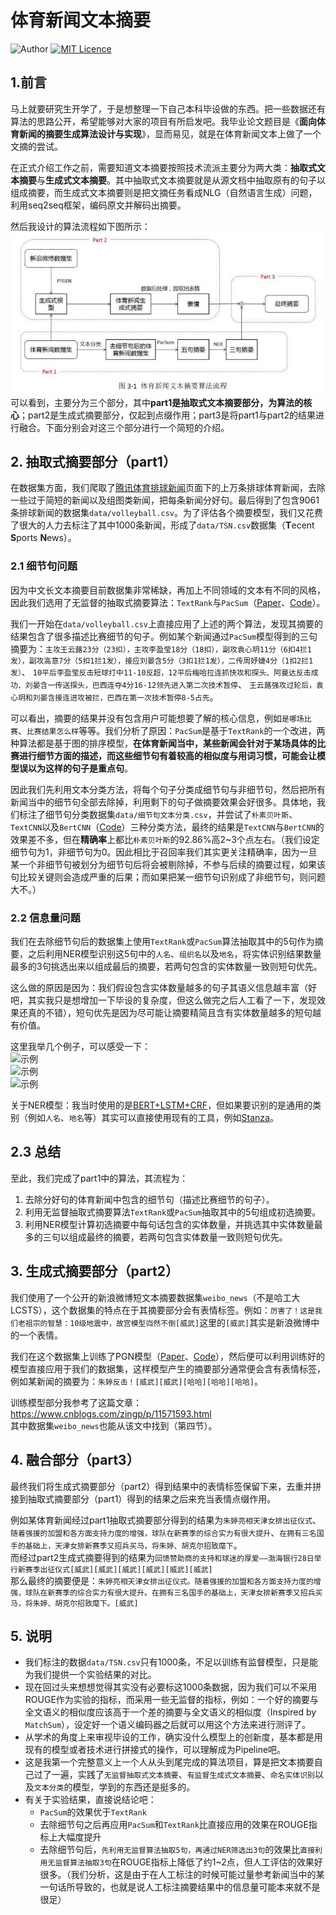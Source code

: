 # 体育新闻文本摘要
![Author](https://img.shields.io/badge/Author-Jiaan%20Wang-blue)
[![MIT Licence](https://badges.frapsoft.com/os/mit/mit.svg?v=103)](https://opensource.org/licenses/mit-license.php)   
## 1.前言
马上就要研究生开学了，于是想整理一下自己本科毕设做的东西。把一些数据还有算法的思路公开，希望能够对大家的项目有所启发吧。我毕业论文题目是《**面向体育新闻的摘要生成算法设计与实现**》，显而易见，就是在体育新闻文本上做了一个文摘的尝试。   

在正式介绍工作之前，需要知道文本摘要按照技术流派主要分为两大类：**抽取式文本摘要**与**生成式文本摘要**。其中抽取式文本摘要就是从源文档中抽取原有的句子以组成摘要，而生成式文本摘要则是把文摘任务看成NLG（自然语言生成）问题，利用seq2seq框架，编码原文并解码出摘要。

然后我设计的算法流程如下图所示：  
![算法流程](image/1.jpg)   
可以看到，主要分为三个部分，其中**part1是抽取式文本摘要部分，为算法的核心**；part2是生成式摘要部分，仅起到点缀作用；part3是将part1与part2的结果进行融合。下面分别会对这三个部分进行一个简短的介绍。

## 2. 抽取式摘要部分（part1）
在数据集方面，我们爬取了<u>[腾讯体育排球新闻](https://sports.qq.com/l/others/paiq/list201203611739.htm)</u>页面下的上万条排球体育新闻，去除一些过于简短的新闻以及组图类新闻，把每条新闻分好句。最后得到了包含9061条排球新闻的数据集```data/volleyball.csv```。为了评估各个摘要模型，我们又花费了很大的人力去标注了其中1000条新闻，形成了```data/TSN.csv```数据集（**T**ecent **S**ports **N**ews）。

### 2.1 细节句问题
因为中文长文本摘要目前数据集非常稀缺，再加上不同领域的文本有不同的风格，因此我们选用了无监督的抽取式摘要算法：```TextRank```与```PacSum```（<u>[Paper](https://arxiv.org/abs/1906.03508)</u>、<u>[Code](https://github.com/mswellhao/PacSum)</u>）。  

我们一开始在```data/volleyball.csv```上直接应用了上述的两个算法，发现其摘要的结果包含了很多描述比赛细节的句子。例如某个新闻通过```PacSum```模型得到的三句摘要为：```主攻王云蕗23分（23扣），主攻李盈莹18分（18扣），副攻袁心玥11分（6扣4拦1发），副攻高意7分（5扣1拦1发），接应刘晏含5分（3扣1拦1发），二传周妤婕4分（1扣2拦1发）```、
```10平后李盈莹反击短球打中11-10反超，12平后梅哈拉连抓快攻和探头、阿曼达反击成功、刘晏含一传送探头，巴西连夺4分16-12领先进入第二次技术暂停```、
```王云蕗强攻过轮后，袁心玥和刘晏含接连进攻被拦，巴西在第一次技术暂停8-5占先```。  

可以看出，摘要的结果并没有包含用户可能想要了解的核心信息，例如```是哪场比赛```、```比赛结果怎么样```等等。我们分析了原因：```PacSum```是基于```TextRank```的一个改进，两种算法都是基于图的排序模型，**在体育新闻当中，某些新闻会针对于某场具体的比赛进行细节方面的描述，而这些细节句有着较高的相似度与用词习惯，可能会让模型误以为这样的句子是重点句**。  

因此我们先利用文本分类方法，将每个句子分类成细节句与非细节句，然后把所有新闻当中的细节句全部去除掉，利用剩下的句子做摘要效果会好很多。具体地，我们标注了细节句分类数据集```data/细节句文本分类.csv```，并尝试了```朴素贝叶斯```、```TextCNN```以及```BertCNN```（<u>[Code](https://github.com/songyingxin/Bert-TextClassification)</u>）三种分类方法，最终的结果是```TextCNN```与```BertCNN```的效果差不多，但在**精确率**上都比```朴素贝叶斯```的92.86%高2~3个点左右。（我们设定细节句为1，非细节句为0。因此相比于召回率我们其实更关注精确率，因为一旦某一个非细节句被划分为细节句后将会被剔除掉，不参与后续的摘要过程，如果该句比较关键则会造成严重的后果；而如果把某一细节句识别成了非细节句，则问题大不。）  

### 2.2 信息量问题
我们在去除细节句后的数据集上使用```TextRank```或```PacSum```算法抽取其中的5句作为摘要，之后利用NER模型识别这5句中的```人名```、```组织名```以及```地名```，将实体识别结果数量最多的3句挑选出来以组成最后的摘要，若两句包含的实体数量一致则短句优先。  

这么做的原因是因为：我们假设包含实体数量越多的句子其语义信息越丰富（好吧，其实我只是想增加一下毕设的复杂度，但这么做完之后人工看了一下，发现效果还真的不错），短句优先是因为尽可能让摘要精简且含有实体数量越多的短句越有价值。  

这里我举几个例子，可以感受一下：  
![示例](image/2.jpg)   
![示例](image/3.jpg)   
![示例](image/4.jpg)   

关于NER模型：我当时使用的是<u>[BERT+LSTM+CRF](https://github.com/macanv/BERT-BiLSTM-CRF-NER)</u>，但如果要识别的是通用的类别（例如```人名```、```地名```等）其实可以直接使用现有的工具，例如<u>[Stanza](https://zhuanlan.zhihu.com/p/114550498)</u>。

## 2.3 总结
至此，我们完成了part1中的算法，其流程为：
1. 去除分好句的体育新闻中包含的细节句（描述比赛细节的句子）。  
2. 利用无监督抽取式摘要算法```TextRank```或```PacSum```抽取其中的5句组成初选摘要。
3. 利用NER模型计算初选摘要中每句话包含的实体数量，并挑选其中实体数量最多的三句以组成最终的摘要，若两句包含实体数量一致则短句优先。

## 3. 生成式摘要部分（part2）
我们使用了一个公开的新浪微博短文本摘要数据集```weibo_news```（不是哈工大LCSTS），这个数据集的特点在于其摘要部分会有表情标签。例如：```厉害了！这是我们老祖宗的智慧：10级地震中，故宫模型岿然不倒[威武]```这里的```[威武]```其实是新浪微博中的一个表情。  

我们在这个数据集上训练了PGN模型（<u>[Paper](https://arxiv.org/abs/1704.04368)</u>、<u>[Code](https://github.com/becxer/pointer-generator/)</u>），然后便可以利用训练好的模型直接应用于我们的数据集，这样模型产生的摘要部分通常便会含有表情标签，例如某新闻的摘要为：```朱婷反击！[威武][威武][哈哈][哈哈][哈哈]```。  

训练模型部分我参考了这篇文章：https://www.cnblogs.com/zingp/p/11571593.html    
其中数据集```weibo_news```也能从该文中找到（第四节）。

## 4. 融合部分（part3）
最终我们将生成式摘要部分（part2）得到结果中的表情标签保留下来，去重并拼接到抽取式摘要部分（part1）得到的结果之后来充当表情点缀作用。  

例如某体育新闻经过part1抽取式摘要部分得到的结果为```朱婷亮相天津女排出征仪式```、```随着强援的加盟和各方面支持力度的增强，球队在新赛季的综合实力有很大提升```、```在拥有三名国手的基础上，天津女排新赛季又招兵买马，将朱婷、胡克尔招致麾下```。  
而经过part2生成式摘要得到的结果为```回馈赞助商的支持和球迷的厚爱——渤海银行28日举行新赛季出征仪式[威武][威武][威武][威武][威武][威武]```  
那么最终的摘要便是：```朱婷亮相天津女排出征仪式。随着强援的加盟和各方面支持力度的增强，球队在新赛季的综合实力有很大提升。在拥有三名国手的基础上，天津女排新赛季又招兵买马，将朱婷、胡克尔招致麾下。[威武]```

## 5. 说明
- 我们标注的数据```data/TSN.csv```只有1000条，不足以训练有监督模型，只是能为我们提供一个实验结果的对比。
- 现在回过头来想想觉得其实没有必要标这1000条数据，因为我们可以不采用ROUGE作为实验的指标，而采用一些无监督的指标，例如：一个好的摘要与全文语义的相似度应该高于一个差的摘要与全文语义的相似度（Inspired by ```MatchSum```），设定好一个语义编码器之后就可以用这个方法来进行测评了。  
- 从学术的角度上来审视毕设的工作，确实没什么模型上的创新度，基本都是用现有的模型或者技术进行拼接式的操作，可以理解成为Pipeline吧。  
- 这是我第一个完整意义上一个人从头到尾完成的算法项目，算是把文本摘要自己过了一遍，实践了```无监督抽取式文本摘要```、```有监督生成式文本摘要```、```命名实体识别```以及```文本分类```的模型，学到的东西还是挺多的。  
- 有关于实验结果，直接说结论吧：  
    - ```PacSum```的效果优于```TextRank```
    - 去除细节句之后再应用```PacSum```和```TextRank```比直接应用的效果在ROUGE指标上大幅度提升
    - 去除细节句后，```先利用无监督算法抽取5句，再通过NER筛选出3句```的效果比```直接利用无监督算法抽取3句```在ROUGE指标上降低了约1~2点，但人工评估的效果好很多。（我们分析，这是由于在人工标注的时候可能过量参考新闻当中的某一句话所导致的，也就是说人工标注摘要结果中的信息量可能本来就不是很足）
